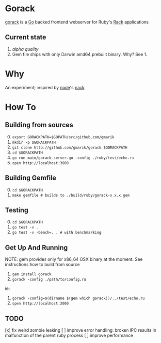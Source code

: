 # Gorack

[gorack] is a [Go] backed frontend webserver for Ruby's [Rack] applications


## Current state

1. *alpha quality*
2. Gem file ships with only Darwin amd64 prebuilt binary. Why? See 1.

# Why

An experiment; inspired by [node]'s [nack]

# How To
## Building from sources

0. `export GORACKPATH=$GOPATH/src/github.com/gmarik`
1. `mkdir -p $GORACKPATH`
2. `git clone http://github.com/gmarik/gorack $GORACKPATH`
3. `cd $GORACKPATH`
4. `go run main/gorack-server.go -config ./ruby/test/echo.ru`
5. `open http://localhost:3000`


## Building Gemfile

0. `cd $GORACKPATH`
1. `make gemfile # builds to ./build/ruby/gorack-x.x.x.gem`


## Testing

0. `cd $GORACKPATH`
1. `go test -v .`
2. `go test -v -bench=. . # with benchmarking`


## Get Up And Running

NOTE: gem provides only for x86_64 OSX binary at the moment. See instructions how to build from source

1. `gem install gorack`
2. `gorack -config ./path/to/config.ru` 

ie:

1. `gorack -config=$(dirname $(gem which gorack))/../test/echo.ru`
2. `open http://localhost:3000`


## TODO

[x] fix weird zombie leaking
[ ] improve error handling: broken IPC results in malfunction of the parent ruby process
[ ] improve performance


[Go]: http://golang.org
[gorack]: http://github.com/gmarik/gorack
[nack]: http://github.com/josh/nack
[Rack]: http://rack.github.io
[node]: http://nodejs.org
